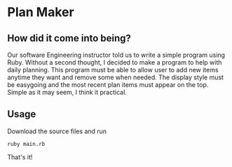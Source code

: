 # Plan Maker

##  How did it come into being?
Our software Engineering instructor told us to write a simple program using Ruby. Without a second thought, I decided to make a program to help with daily planning. This program must be able to allow user to add new items anytime they want and remove some when needed. The display style must be easygoing and the most recent plan items must appear on the top. Simple as it may seem, I think it practical.

##  Usage
Download the source files and run

    ruby main.rb
That's it!
